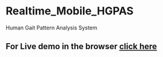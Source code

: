 # Realtime_Mobile_HGPAS
Human Gait Pattern Analysis System



## For Live demo in the browser [click here](https://irfan925.github.io/Realtime_Mobile_HGPAS/)
